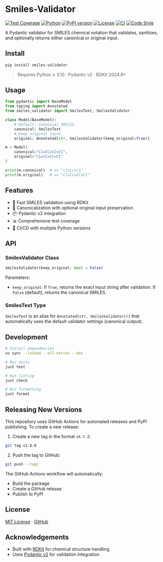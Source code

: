 # Smiles-Validator

[![Test Coverage](https://img.shields.io/badge/coverage-95%25-brightgreen.svg)](https://github.com/scriptogre/smiles-validator)
[![Python](https://img.shields.io/badge/python-3.10%2B-blue.svg)](https://www.python.org/)
[![PyPI version](https://img.shields.io/pypi/v/smiles-validator.svg)](https://pypi.org/project/smiles-validator/)
[![License](https://img.shields.io/badge/license-MIT-blue.svg)](https://opensource.org/licenses/MIT)
[![CI](https://github.com/scriptogre/smiles-validator/actions/workflows/ci.yml/badge.svg)](https://github.com/scriptogre/smiles-validator/actions)
[![Code Style](https://img.shields.io/badge/code%20style-black-000000.svg)](https://github.com/psf/black)

A Pydantic validator for SMILES chemical notation that validates, sanitizes, and optionally returns either canonical or original input.

## Install

```bash
pip install smiles-validator
```

> Requires Python ≥ 3.10 · Pydantic v2 · RDKit 2024.9+

## Usage

```python
from pydantic import BaseModel
from typing import Annotated
from smiles_validator import SmilesText, SmilesValidator

class Model(BaseModel):
    # Default: Canonical SMILES
    canonical: SmilesText
    # Keep original input
    original: Annotated[str, SmilesValidator(keep_original=True)]

m = Model(
    canonical="C1=CC=CC=C1",
    original="C1=CC=CC=C1"
)

print(m.canonical)  # => "c1ccccc1"
print(m.original)   # => "C1=CC=CC=C1"
```

## Features

- 🚀 Fast SMILES validation using RDKit
- 🔄 Canonicalization with optional original input preservation
- 📦 Pydantic v2 integration
- 📊 Comprehensive test coverage
- 🧪 CI/CD with multiple Python versions

## API

### SmilesValidator Class

```python
SmilesValidator(keep_original: bool = False)
```

Parameters:
- `keep_original`: If `True`, returns the exact input string after validation. If `False` (default), returns the canonical SMILES.

### SmilesText Type

`SmilesText` is an alias for `Annotated[str, SmilesValidator()]` that automatically uses the default validator settings (canonical output).

## Development

```bash
# Install dependencies
uv sync --locked --all-extras --dev

# Run tests
just test

# Run linting
just check

# Run formatting
just format
```

## Releasing New Versions

This repository uses GitHub Actions for automated releases and PyPI publishing. To create a new release:

1. Create a new tag in the format `vX.Y.Z`:
```bash
git tag v1.0.0
```

2. Push the tag to GitHub:
```bash
git push --tags
```

The GitHub Actions workflow will automatically:
- Build the package
- Create a GitHub release
- Publish to PyPI

## License

[MIT License](LICENSE) · [GitHub](https://github.com/scriptogre/smiles-validator)

## Acknowledgements

- Built with [RDKit](https://github.com/rdkit/rdkit) for chemical structure handling
- Uses [Pydantic v2](https://github.com/pydantic/pydantic) for validation integration
